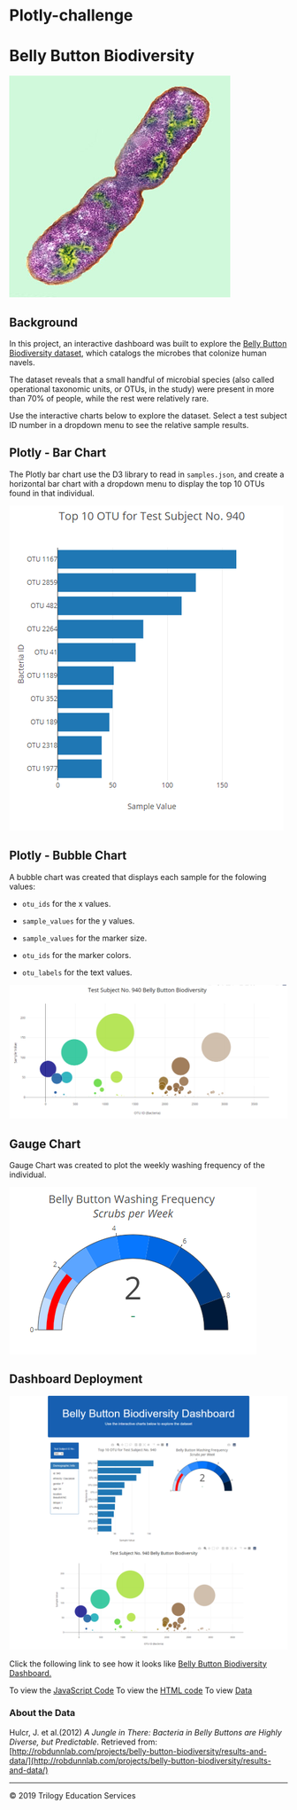 # Plotly-challenge
# Belly Button Biodiversity

![Bacteria by filterforge.com](Images/bacteria.jpg)

## Background

In this project, an interactive dashboard was built to explore the [Belly Button Biodiversity dataset](http://robdunnlab.com/projects/belly-button-biodiversity/), which catalogs the microbes that colonize human navels.

The dataset reveals that a small handful of microbial species (also called operational taxonomic units, or OTUs, in the study) were present in more than 70% of people, while the rest were relatively rare.

Use the interactive charts below to explore the dataset. Select a test subject ID number in a dropdown menu to see the relative sample results.

## Plotly - Bar Chart

The Plotly bar chart use the D3 library to read in `samples.json`, and create a horizontal bar chart with a dropdown menu to display the top 10 OTUs found in that individual.

![Plotly - Bar Chart](Images/bar_chart.png)

## Plotly - Bubble Chart

A bubble chart was created that displays each sample for the folowing values:
* `otu_ids` for the x values.

* `sample_values` for the y values.

* `sample_values` for the marker size.

* `otu_ids` for the marker colors.

* `otu_labels` for the text values.

![Bubble Chart](Images/bubble_chart.png)

## Gauge Chart

 Gauge Chart was created to plot the weekly washing frequency of the individual.

 ![Gauge Chart](Images/gauge.png)

 ## Dashboard Deployment

![Dashboard](Images/dashboard.png)

Click the following link to see how it looks like [Belly Button Biodiversity Dashboard.](https://jessicapardo.github.io/Plotly-challenge/)


To view the [JavaScript Code](static/js/app.js)
To view the [HTML code](index.html)
To view [Data](data/samples.json)


### About the Data

Hulcr, J. et al.(2012) _A Jungle in There: Bacteria in Belly Buttons are Highly Diverse, but Predictable_. Retrieved from: [http://robdunnlab.com/projects/belly-button-biodiversity/results-and-data/](http://robdunnlab.com/projects/belly-button-biodiversity/results-and-data/)

- - -

© 2019 Trilogy Education Services


